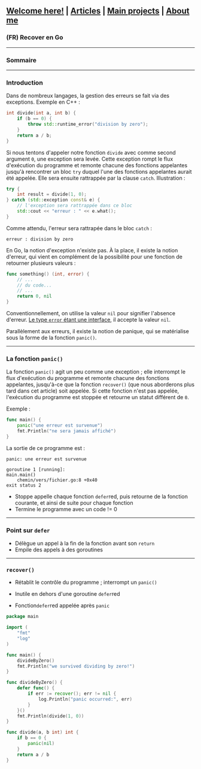 ## [Welcome here!](https://vpenando.github.io) | [Articles](https://vpenando.github.io/articles.html) | [Main projects](https://vpenando.github.io/projects.html) | [About me](https://vpenando.github.io/about.html)

### (FR) Recover en Go

---

### Sommaire

---

### Introduction
Dans de nombreux langages, la gestion des erreurs se fait via des exceptions. Exemple en C++ :
```cpp
int divide(int a, int b) {
    if (b == 0) {
        throw std::runtime_error("division by zero");
    }
    return a / b;
}
```
Si nous tentons d'appeler notre fonction `divide` avec comme second argument `0`, une exception sera levée. Cette exception rompt le flux d'exécution du programme et remonte chacune des fonctions appelantes jusqu'à rencontrer un bloc `try` duquel l'une des fonctions appelantes aurait été appelée. Elle sera ensuite rattrappée par la clause `catch`. Illustration :
```cpp
try {
    int result = divide(1, 0);
} catch (std::exception const& e) {
    // l'exception sera rattrappée dans ce bloc
    std::cout << "erreur : " << e.what();
}
```
Comme attendu, l'erreur sera rattrapée dans le bloc `catch` :
```
erreur : division by zero
```
En Go, la notion d'exception n'existe pas. À la place, il existe la notion d'erreur, qui vient en complément de la possibilité pour une fonction de retourner plusieurs valeurs :
```go
func something() (int, error) {
    // ...
    // du code...
    // ...
    return 0, nil
}
```
Conventionnellement, on utilise la valeur `nil` pour signifier l'absence d'erreur. [Le type `error` étant une interface](https://golang.org/pkg/builtin/#error), il accepte la valeur `nil`.

Parallèlement aux erreurs, il existe la notion de panique, qui se matérialise sous la forme de la fonction `panic()`.

---

### La fonction `panic()`
La fonction `panic()` agit un peu comme une exception ; elle interrompt le flux d'exécution du programme et remonte chacune des fonctions appelantes, jusqu'à-ce que la fonction `recover()` (que nous aborderons plus tard dans cet article) soit appelée. Si cette fonction n'est pas appelée, l'exécution du programme est stoppée et retourne un statut différent de `0`.

Exemple :
```go
func main() {
	panic("une erreur est survenue")
	fmt.Println("ne sera jamais affiché")
}
```
La sortie de ce programme est :
```
panic: une erreur est survenue

goroutine 1 [running]:
main.main()
	chemin/vers/fichier.go:8 +0x40
exit status 2
```




* Stoppe appelle chaque fonction `defer`red, puis retourne de la fonction courante, et ainsi de suite pour chaque fonction
* Termine le programme avec un code != 0



---

### Point sur `defer`
* Délègue un appel à la fin de la fonction avant son `return`
* Empile des appels à des goroutines

---

### `recover()`
* Rétablit le contrôle du programme ; interrompt un `panic()`
* Inutile en dehors d'une goroutine `defer`red

* Fonction`defer`red appelée après `panic`
```go
package main

import (
    "fmt"
    "log"
)

func main() {
    divideByZero()
    fmt.Println("we survived dividing by zero!")
}

func divideByZero() {
    defer func() {
        if err := recover(); err != nil {
            log.Println("panic occurred:", err)
        }
    }()
    fmt.Println(divide(1, 0))
}

func divide(a, b int) int {
    if b == 0 {
        panic(nil)
    }
    return a / b
}
```
